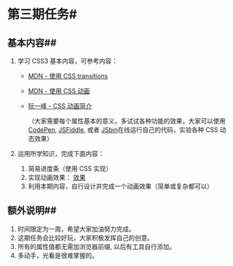 # 第三期任务#

## 基本内容##

1. 学习 CSS3 基本内容，可参考内容：

   - [MDN - 使用 CSS transitions](https://developer.mozilla.org/zh-CN/docs/Web/CSS/CSS_Transitions/Using_CSS_transitions)

   - [MDN - 使用 CSS 动画](https://developer.mozilla.org/zh-CN/docs/Web/CSS/CSS_Animations/Using_CSS_animations)

   - [阮一峰 - CSS 动画简介](http://www.ruanyifeng.com/blog/2014/02/css_transition_and_animation.html)

     （大家需要每个属性基本的意义，多试试各种功能的效果，大家可以使用  [CodePen](https://codepen.io/), [JSFiddle](https://jsfiddle.net/), 或者 [JSbin](https://jsbin.com/?html,css,js,output)在线运行自己的代码，实验各种 CSS 动态效果）

2. 运用所学知识，完成下面内容：

   1. 简易进度条（使用 CSS 实现）
   2. 实现动画效果： [效果](https://codepen.io/LLGZONE/full/eezOpd/)
   3. 利用本期内容，自行设计并完成一个动画效果（简单或复杂都可以）

## 额外说明##

1. 时间限定为一周，希望大家加油努力完成。
2. 这期任务会比较好玩，大家积极发挥自己的创意。
3. 所有的属性值都无需加浏览器前缀, 以后有工具自行添加。
4. 多动手，光看是很难掌握的。